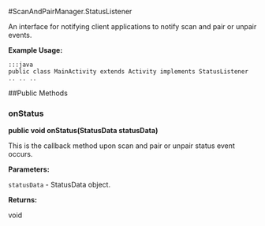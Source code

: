 #ScanAndPairManager.StatusListener

An interface for notifying client applications to notify scan and pair or unpair events.
 
 

**Example Usage:**
	
	:::java	
	public class MainActivity extends Activity implements StatusListener
	.. .. ..
	


##Public Methods

### onStatus

**public void onStatus(StatusData statusData)**

This is the callback method upon scan and pair or unpair status event occurs.

**Parameters:**

`statusData` - StatusData object.

**Returns:**

void

